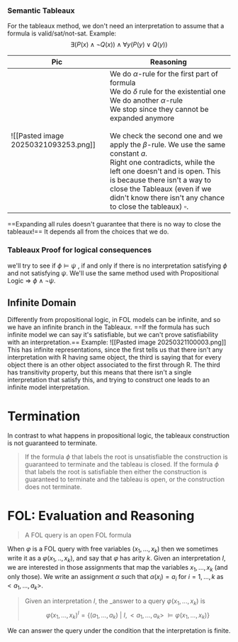 ### Semantic Tableaux
For the tableaux method, we don't  need an interpretation to assume that a formula is valid/sat/not-sat.
Example:
$$
\exists(P(x) \wedge \neg Q(x)) \wedge \forall y(P(y) \vee Q(y))
$$

| Pic                                  | Reasoning                                                                                                                                                                                                                                                                                                                                                                                                                                                                                   |
| ------------------------------------ | ------------------------------------------------------------------------------------------------------------------------------------------------------------------------------------------------------------------------------------------------------------------------------------------------------------------------------------------------------------------------------------------------------------------------------------------------------------------------------------------- |
| ![[Pasted image 20250321093253.png]] | We do $\alpha$-rule for the first part of formula<br>We do $\delta$ rule for the existential one<br>We do another $\alpha$-rule<br>We stop since they cannot be expanded anymore<br><br>We check the second one and we apply the $\beta$-rule. We use the same constant $a$.<br>Right one contradicts, while the left one doesn't and is open. This is because there isn't a way to close the Tableaux (even if we didn't know there isn't any chance to close the tableaux) $\square$.<br> |
==Expanding all rules doesn't guarantee that there is no way to close the tableaux!== It depends all from the choices that we do.
### Tableaux Proof for logical consequences
we'll try to see if $\phi \models \psi$ , if and only if there is no interpretation satisfying $\phi$ and not satisfying $\psi$. We'll use the same method used with Propositional Logic => $\phi \wedge \neg \psi$.
## Infinite Domain
Differently from propositional logic, in FOL models can be infinite, and so we have an infinite branch in the Tableaux.
==If the formula has such infinite model we can say it's satisfiable, but we can't prove satisfiability with an interpretation.==
Example: ![[Pasted image 20250321100003.png]]
This has infinite representations, since the first tells us that there isn't any interpretation with R having same object, the third is saying that for every object there is an other object associated to the first through R.
The third has transitivity property, but this means that there isn't a single interpretation that satisfy this, and trying to construct one leads to an infinite model interpretation.
# Termination
In contrast to what happens in propositional logic, the tableaux construction is not guaranteed to terminate.
>If the formula $\phi$ that labels the root is unsatisfiable the construction is guaranteed to terminate and the tableau is closed.
>If the formula $\phi$ that labels the root is satisfiable then either the construction is guaranteed to terminate and the tableau is open, or the construction does not terminate.
# FOL: Evaluation and Reasoning
> A FOL query is an open FOL formula

When $\varphi$ is a FOL query with free variables $(x_1, ..., x_k)$ then we sometimes write it as a $\varphi(x_1,..,x_k)$, and say that $\varphi$ has arity $k$.
Given an interpretation $I$, we are interested in those assignments that map the variables $x_1, ..., x_k$ (and only those). We write an assignment $\alpha$ such that $\alpha(x_i) = a_i$ for $i=1,...,k$ as $<a_1,...,a_k>$.
> Given an interpretation $I$, the _answer to a query $\varphi(x_1,...,x_k)$ is
> $$\varphi(x_1,...,x_k)^I = \{(a_1, ..., a_k) \ |\ I, <a_1, ..., a_k>\ \models \varphi(x_1, ..., x_k)\}$$

We can answer the query under the condition that the interpretation is finite.